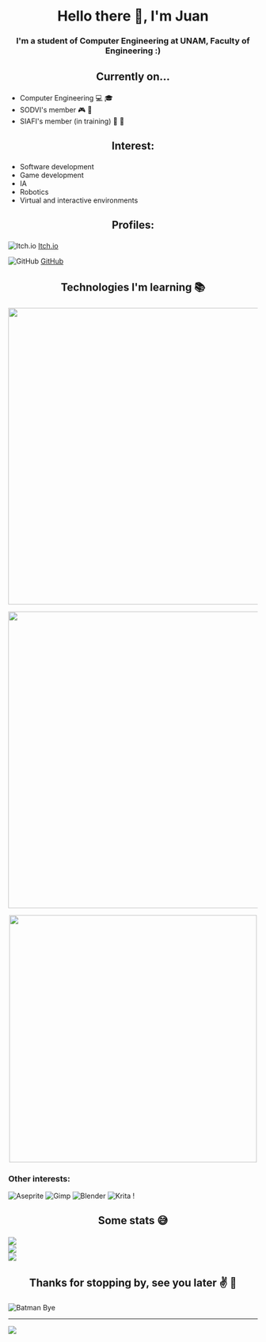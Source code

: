 <h1 align="center">Hello there 👋, I'm Juan</h1>
<h3 align="center">I'm a student of Computer Engineering at UNAM, Faculty of Engineering :)</h3>

## <p align="center"> Currently on... </p>

* Computer Engineering 💻 🎓
* SODVI's member 🎮 👾
* SIAFI's member (in training) 🤖 🧠

[> Si quieres un cambio, primero rompe el multiverso. -Loki]: #

## <p align="center"> Interest: </p>

* Software development
* Game development
* IA
* Robotics
* Virtual and interactive environments

## <p align="center"> Profiles: </p>

![Itch.io](https://img.shields.io/badge/Itch-%23FF0B34.svg?style=for-the-badge&logo=Itch.io&logoColor=white)
[Itch.io](https://juan-ml.itch.io/)

![GitHub](https://img.shields.io/badge/github-%23121011.svg?style=for-the-badge&logo=github&logoColor=white)
[GitHub](https://github.com/JuanManceraL)

## <p align="center"> Technologies I'm learning 📚 </p>

<p align="center">
  <a href="https://skillicons.dev">
    <img src="https://skillicons.dev/icons?i=c,cs,arduino,git,discord" width="600"/>
  </a>
</p>
<p align="center">
  <a href="https://skillicons.dev">
    <img src="https://skillicons.dev/icons?i=vscode,visualstudio,py,tensorflow,github" width="600"/>
  </a>
</p>
<p align="center">
  <a href="https://skillicons.dev">
    <img src="https://skillicons.dev/icons?i=postgres,blender,mysql,unity" width="500"/>
  </a>
</p>

### Other interests:
![Aseprite](https://img.shields.io/badge/Aseprite-FFFFFF?style=for-the-badge&logo=Aseprite&logoColor=#7D929E) ![Gimp](https://img.shields.io/badge/Gimp-657D8B?style=for-the-badge&logo=gimp&logoColor=FFFFFF) ![Blender](https://img.shields.io/badge/blender-%23F5792A.svg?style=for-the-badge&logo=blender&logoColor=white) ![Krita](https://img.shields.io/badge/Krita-203759?style=for-the-badge&logo=krita&logoColor=EEF37B) !

## <p align="center"> Some stats 😅 </p>
![](https://github-readme-stats.vercel.app/api?username=JuanManceraL&theme=blue_navy&hide_border=false&include_all_commits=false&count_private=false)<br/>
![](https://github-readme-streak-stats.herokuapp.com/?user=JuanManceraL&theme=blue_navy&hide_border=false)<br/>
![](https://github-readme-stats.vercel.app/api/top-langs/?username=JuanManceraL&theme=blue_navy&hide_border=false&include_all_commits=false&count_private=false&layout=compact)

## <p align="center"> Thanks for stopping by, see you later :v: 🎌 </p>
![Batman Bye](https://media.tenor.com/Wv1I7UyJMTMAAAAM/batman-goodbye-chat.gif)

---
[![](https://visitcount.itsvg.in/api?id=JuanManceraL&icon=0&color=0)](https://visitcount.itsvg.in)
